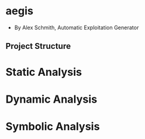 # aegis
* By Alex Schmith,
Automatic Exploitation Generator


## Project Structure


# Static Analysis


# Dynamic Analysis


# Symbolic Analysis
